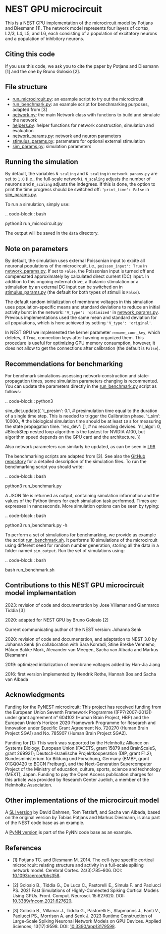# NEST GPU microcircuit

This is a NEST GPU implementation of the microcircuit model by Potjans and Diesmann [1].
The network model represents four layers of cortex, L2/3, L4, L5, and L6, each consisting of a population of excitatory neurons and a population of inhibitory neurons.

## Citing this code

If you use this code, we ask you to cite the paper by Potjans and Diesmann [1] and the one by Bruno Golosio [2].

## File structure

* [run_microcircuit.py](run_microcircuit.py): an example script to try out the microcircuit
* [run_benchmark.py](run_benchmark.py): an example script for benchmarking purposes, adapted from [3]
* [network.py](network.py): the main Network class with functions to build and simulate the network
* [helpers.py](helpers.py): helper functions for network construction, simulation and evaluation
* [network_params.py](network_params.py): network and neuron parameters
* [stimulus_params.py](stimulus_params.py): parameters for optional external stimulation
* [sim_params.py](sim_params.py): simulation parameters

## Running the simulation

By default, the variables ``N_scaling`` and ``K_scaling`` in ``network_params.py`` are set to
`1.0` (i.e., the full-scale network). ``N_scaling`` adjusts the number of neurons and ``K_scaling`` adjusts the indegrees.
If this is done, the option to print the time progress should be switched off: ``'print_time': False`` in [sim_params.py](sim_params.py).

To run a simulation, simply use:

.. code-block:: bash

   python3 run_microcircuit.py

The output will be saved in the ``data`` directory.


## Note on parameters

By default, the simulation uses external Poissonian input to excite all neuronal populations of the microcircuit, i.e., ``poisson_input': True`` in [network_params.py](network_params.py).
If set to ``False``, the Poissonian input is turned off and compensated approximately by calculated direct current (DC) input.
In addition to this ongoing external drive, a thalamic stimulation or a stimulation by an external DC input can be switched on in [stimulus_params.py](stimulus_params.py) (the default for both types of stimuli is ``False``).

The default random initialization of membrane voltages in this simulation uses population-specific means and standard deviations to reduce an initial activity burst in the network: ``'V_type': 'optimized'`` in [network_params.py](network_params.py).
Previous implementations used the same mean and standard deviation for all populations, which is here achieved by setting ``'V_type': 'original'``.

In NEST GPU we implemented the kernel parameter ``remove_conn_key``, which deletes, if ``True``, connection keys after havning organized them. This procedure is useful for optimizing GPU memory consumption, however, it does not allow to get the connections after calibration (the default is ``False``).

## Recommendations for benchmarking

For benchmark simulations assessing network-construction and state-propagation times, some simulation parameters changing is recommented.
You can update the parameters directly in the [run_benchmark.py](run_benchmark.py) script as follows:

.. code-block:: python3

   sim_dict.update({
    't_presim': 0.1, # presimulation time equal to the duration of a single time step. This is needed to trigger the Calibration phase.
    't_sim': 10000., # the biological simulation time should be at least `10` s for measuring the state propagation time.
    'rec_dev': [], # no recording devices.
    'nl_algo': 0, #BlockStep nested loop algorithm is the fastest for NVIDIA A100, but algorithm speed depends on the GPU card and the architecture.
   })

Also network parameters can similarly be updated, as can be seen in [L99](run_benchmark.py#L99).

The benchmarking scripts are adapted from [3]. See also the [GitHub repository](https://github.com/gmtiddia/ngpu_dynamic_network_creation/tree/main/ngpu_microcircuit)
for a detailed description of the simulation files. To run the benchmarking script you should write:

.. code-block:: bash

   python3 run_benchmark.py

A JSON file is returned as output, containing simulation information and the values of the Python timers for each simulation task performed. Times are expresses in nanoseconds. More simulation options can be seen by typing:

.. code-block:: bash

   python3 run_benchmark.py -h

To perform a set of simulations for benchmarking, we provide as example the script [run_benchmark.sh](run_benchmark.sh). It performs 10 simulations of the microcircuit
using different seed for random number generation, storing all the data in a folder named ``sim_output``. Run the set of simulations using:

.. code-block:: bash

   bash run_benchmark.sh

## Contributions to this NEST GPU microcircuit model implementation

2023: revision of code and documentation by Jose Villamar and Gianmarco Tiddia [3]

2020: adapted for NEST GPU by Bruno Golosio [2]

Current communicating author of the NEST version: Johanna Senk

2020: revision of code and documentation, and adaptation to NEST 3.0 by Johanna Senk (in collaboration with Sara Konradi, Stine Brekke Vennemo, Håkon Bakke Mørk, Alexander van Meegen, Sacha van Albada and Markus Diesmann)

2019: optimized initialization of membrane voltages added by Han-Jia Jiang

2016: first version implemented by Hendrik Rothe, Hannah Bos and Sacha van Albada

## Acknowledgments

Funding for the PyNEST microcircuit: This project has received funding from the European Union Seventh Framework Programme ([FP7/2007-2013]) under grant agreement n° 604102 (Human Brain Project, HBP) and the European Union’s Horizon 2020 Framework Programme for Research and Innovation under Specific Grant Agreement No. 720270 (Human Brain Project SGA1) and No. 785907 (Human Brain Project SGA2).

Funding for [1]: This work was supported by the Helmholtz Alliance on Systems Biology; European Union (FACETS, grant 15879 and BrainScaleS, grant 269921); Deutsch-Israelische Projektkooperation (DIP, grant F1.2); Bundesministerium für Bildung und Forschung, Germany (BMBF, grant 01GQ0420 to BCCN Freiburg), and the Next-Generation Supercomputer Project of the Ministry of education, culture, sports, science and technology (MEXT), Japan. Funding to pay the Open Access publication charges for this article was provided by Research Center Juelich, a member of the Helmholtz Association.

## Other implementations of the microcircuit model

A [SLI version](https://github.com/nest/nest-simulator/tree/master/examples/nest/Potjans_2014)  by David Dahmen, Tom Tetzlaff, and Sacha van Albada, based on the original version by Tobias Potjans and Markus Diesmann, is also part of the NEST code base as an example.

A [PyNN version](https://github.com/NeuralEnsemble/PyNN/tree/master/examples/Potjans2014>) is part of the PyNN code base as an example.

## References

- [1]  Potjans TC. and Diesmann M. 2014. The cell-type specific cortical
        microcircuit: relating structure and activity in a full-scale spiking
        network model. Cerebral Cortex. 24(3):785–806. DOI: [10.1093/cercor/bhs358](https://doi.org/10.1093/cercor/bhs358).

- [2]  Golosio B., Tiddia G., De Luca C., Pastorelli E., Simula F. and Paolucci PS. 2021
        Fast Simulations of Highly-Connected Spiking Cortical Models Using GPUs. 
        Front. Comput. Neurosci. 15:627620. DOI: [10.3389/fncom.2021.627620](https://doi.org/10.3389/fncom.2021.627620).

- [3]  Golosio B., Villamar J., Tiddia G., Pastorelli E., Stapmanns J., Fanti V., Paolucci PS., Morrison A. and Senk J. 2023 
        Runtime Construction of Large-Scale Spiking Neuronal Network Models on GPU Devices. 
        Applied Sciences; 13(17):9598. DOI: [10.3390/app13179598](https://doi.org/10.3390/app13179598).
